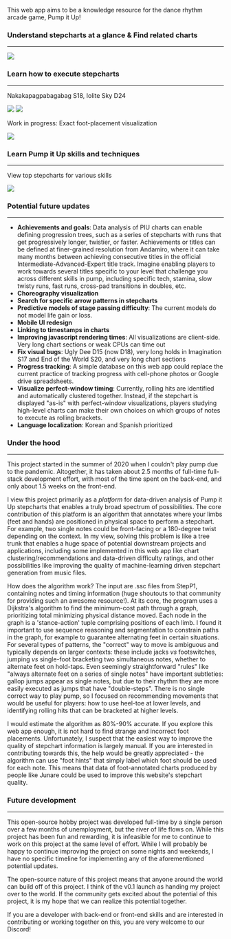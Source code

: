This web app aims to be a knowledge resource for the dance rhythm arcade game, Pump it Up!

### Understand stepcharts at a glance & Find related charts
---
[![](/static/example-chart-card.PNG)](/chart/Super+Fantasy+-+SHK+S16+arcade)

### Learn how to execute stepcharts
---
Nakakapagpabagabag S18, Iolite Sky D24

[![](/static/example-chart-detail.PNG)](/chart/Nakakapagpabagabag+-+Dasu+feat.+Kagamine+Len+S18+arcade) [![](/static/example-chart-detail-double-cropped.PNG)](/chart/Iolite+Sky+-+Doin+D24+arcade)

Work in progress: Exact foot-placement visualization

![](/static/example-choreo-superfantasy.png)

### Learn Pump it Up skills and techniques
---
View top stepcharts for various skills

[![](/static/example-skill.PNG)](/skill/Run)



### Potential future updates
---
- **Achievements and goals**: Data analysis of PIU charts can enable defining progression trees, such as a series of stepcharts with runs that get progressively longer, twistier, or faster. Achievements or titles can be defined at finer-grained resolution from Andamiro, where it can take many months between achieving consecutive titles in the official Intermediate-Advanced-Expert title track. Imagine enabling players to work towards several titles specific to your level that challenge you across different skills in pump, including specific tech, stamina, slow twisty runs, fast runs, cross-pad transitions in doubles, etc.
- **Choreography visualization**
- **Search for specific arrow patterns in stepcharts**
- **Predictive models of stage passing difficulty**: The current models do not model life gain or loss.
- **Mobile UI redesign**
- **Linking to timestamps in charts**
- **Improving javascript rendering times**: All visualizations are client-side. Very long chart sections or weak CPUs can time out
- **Fix visual bugs**: Ugly Dee D15 (now D18), very long holds in Imagination S17 and End of the World S20, and very long chart sections
- **Progress tracking**: A simple database on this web app could replace the current practice of tracking progress with cell-phone photos or Google drive spreadsheets.
- **Visualize perfect-window timing**: Currently, rolling hits are identified and automatically clustered together. Instead, if the stepchart is displayed "as-is" with perfect-window visualizations, players studying high-level charts can make their own choices on which groups of notes to execute as rolling brackets.
- **Language localization**: Korean and Spanish prioritized


### Under the hood
---
This project started in the summer of 2020 when I couldn't play pump due to the pandemic. Altogether, it has taken about 2.5 months of full-time full-stack development effort, with most of the time spent on the back-end, and only about 1.5 weeks on the front-end.

I view this project primarily as a *platform* for data-driven analysis of Pump it Up stepcharts that enables a truly broad spectrum of possibilities. The core contribution of this platform is an algorithm that annotates where your limbs (feet and hands) are positioned in physical space to perform a stepchart. For example, two single notes could be front-facing or a 180-degree twist depending on the context. In my view, solving this problem is like a tree trunk that enables a huge space of potential downstream projects and applications, including some implemented in this web app like chart clustering/recommendations and data-driven difficulty ratings, and other possibilities like improving the quality of machine-learning driven stepchart generation from music files.

How does the algorithm work? The input are .ssc files from StepP1, containing notes and timing information (huge shoutouts to that community for providing such an awesome resource!). At its core, the program uses a Dijkstra's algorithm to find the minimum-cost path through a graph, prioritizing total minimizing physical distance moved. Each node in the graph is a 'stance-action' tuple comprising positions of each limb. I found it important to use sequence reasoning and segmentation to constrain paths in the graph, for example to guarantee alternating feet in certain situations. For several types of patterns, the "correct" way to move is ambiguous and typically depends on larger contexts: these include jacks *vs* footswitches, jumping *vs* single-foot bracketing two simultaneous notes, whether to alternate feet on hold-taps. Even seemingly straightforward "rules" like "always alternate feet on a series of single notes" have important subtleties: gallop jumps appear as single notes, but due to their rhythm they are more easily executed as jumps that have "double-steps". There is no single correct way to play pump, so I focused on recommending movements that would be useful for players: how to use heel-toe at lower levels, and identifying rolling hits that can be bracketed at higher levels. 

I would estimate the algorithm as 80%-90% accurate. If you explore this web app enough, it is not hard to find strange and incorrect foot placements. Unfortunately, I suspect that the easiest way to improve the quality of stepchart information is largely manual. If you are interested in contributing towards this, the help would be greatly appreciated - the algorithm can use "foot hints" that simply label which foot should be used for each note. This means that data of foot-annotated charts produced by people like Junare could be used to improve this website's stepchart quality.

### Future development
---
This open-source hobby project was developed full-time by a single person over a few months of unemployment, but the river of life flows on. While this project has been fun and rewarding, it is infeasible for me to continue to work on this project at the same level of effort. While I will probably be happy to continue improving the project on some nights and weekends, I have no specific timeline for implementing any of the aforementioned potential updates.

The open-source nature of this project means that anyone around the world can build off of this project. I think of the v0.1 launch as handing my project over to the world. If the community gets excited about the potential of this project, it is my hope that we can realize this potential together.

If you are a developer with back-end or front-end skills and are interested in contributing or working together on this, you are very welcome to our Discord!
